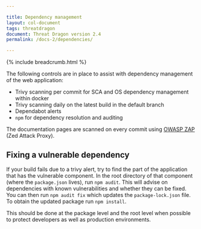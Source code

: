```yaml
---

title: Dependency management
layout: col-document
tags: threatdragon
document: Threat Dragon version 2.4
permalink: /docs-2/dependencies/

---
```


{% include breadcrumb.html %}

The following controls are in place to assist with dependency management of the web application:

- Trivy scanning per commit for SCA and OS dependency management within docker
- Trivy scanning daily on the latest build in the default branch
- Dependabot alerts
- `npm` for dependency resolution and auditing

The documentation pages are scanned on every commit using [OWASP ZAP][zap] (Zed Attack Proxy).

## Fixing a vulnerable dependency

If your build fails due to a trivy alert, try to find the part of the application that has the vulnerable component.
In the root directory of that component (where the `package.json` lives), run `npm audit`.
This will advise on dependencies with known vulnerabilities and whether they can be fixed.
You can then run `npm audit fix` which updates the `package-lock.json` file.
To obtain the updated package run `npm install`.

This should be done at the package level and the root level when possible to protect developers
as well as production environments.

[zap]: https://www.zaproxy.org/docs/
